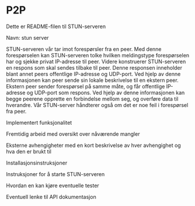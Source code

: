 # P2P
Dette er README-filen til STUN-serveren

Navn: stun server

STUN-serveren vår tar imot forespørsler fra en peer.
Med denne forespørselen kan STUN-serveren tolke hvilken meldingstype forespørselen har og sjekke privat IP-adresse til peer.
Videre konstruerer STUN-serveren en respons som skal sendes tilbake til peer.
Denne responsen inneholder blant annet peers offentlige IP-adresse og UDP-port.
Ved hjelp av denne informasjonen kan peer sende sin lokale beskrivelse til en ekstern peer.
Ekstern peer sender forespørsel på samme måte, og får offentlige IP-adresse og UDP-port som respons.
Ved hjelp av denne informasjonen kan begge peerene opprette en forbindelse mellom seg, og overføre data til hverandre.
Vår STUN-server håndterer også om det er noe feil i forespørsel fra peer.

Implementert funksjonalitet

Fremtidig arbeid med oversikt over nåværende mangler

Eksterne avhengigheter med en kort beskrivelse av hver avhengighet og hva den er brukt til

Installasjonsinstruksjoner

Instruksjoner for å starte STUN-serveren

Hvordan en kan kjøre eventuelle tester

Eventuell lenke til API dokumentasjon

